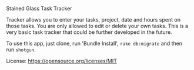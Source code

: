 Stained Glass Task Tracker

Tracker allows you to enter your tasks, project, date and hours spent on those tasks. You are only allowed to edit or delete your own tasks. This is a very basic task tracker that could be further developed in the future.



To use this app, just clone, run 'Bundle Install', `rake db:migrate` and then run `shotgun`.


License:  https://opensource.org/licenses/MIT


